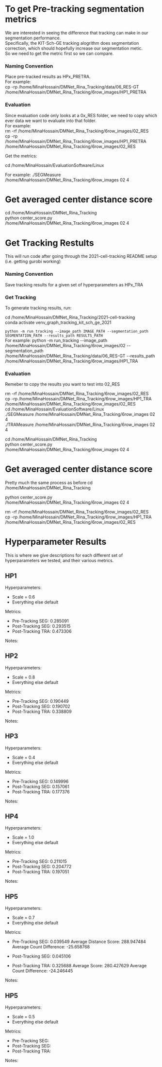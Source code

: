 # To get Pre-tracking segmentation metrics

We are interested in seeing the difference that tracking can make in our segmentation performance.  
Specifically, the KIT-Sch-GE tracking alogrithm does segmentation correction, which should hopefully increase our segmentation metic.  
So we need to get the metric first so we can compare.

### Naming Convention

Place pre-tracked results as HPx_PRETRA.  
For example:  
cp -rp /home/MinaHossain/DMNet_Rina_Tracking/data/06_RES-GT /home/MinaHossain/DMNet_Rina_Tracking/6row_images/HP1_PRETRA

### Evaluation

Since evaluation code only looks at a 0x_RES folder, we need to copy which ever data we want to evaluate into that folder.  
For example:  
rm -rf /home/MinaHossain/DMNet_Rina_Tracking/6row_images/02_RES  
cp -rp /home/MinaHossain/DMNet_Rina_Tracking/6row_images/HP1_PRETRA /home/MinaHossain/DMNet_Rina_Tracking/6row_images/02_RES  

Get the metrics:  

cd /home/MinaHossain/EvaluationSoftware/Linux  
 
For example:
./SEGMeasure /home/MinaHossain/DMNet_Rina_Tracking/6row_images 02 4


# Get averaged center distance score
cd /home/MinaHossain/DMNet_Rina_Tracking  
python center_score.py /home/MinaHossain/DMNet_Rina_Tracking/6row_images 02 4  






# Get Tracking Restults

This will run code after going through the 2021-cell-tracking README setup (i.e. getting gurobi working)

### Naming Convention

Save tracking results for a given set of hyperparameters as HPx_TRA

### Get Tracking

To generate tracking results, run:  

cd /home/MinaHossain/DMNet_Rina_Tracking/2021-cell-tracking  
conda activate venv_graph_tracking_kit_sch_ge_2021 

`python -m run_tracking --image_path IMAGE_PATH --segmentation_path SEGMENTATION_PATH --results_path RESULTS_PATH`  
For example: 
python -m run_tracking --image_path /home/MinaHossain/DMNet_Rina_Tracking/6row_images/02 --segmentation_path /home/MinaHossain/DMNet_Rina_Tracking/data/06_RES-GT --results_path /home/MinaHossain/DMNet_Rina_Tracking/6row_images/HP1_TRA

### Evaluation

Remeber to copy the results you want to test into 02_RES

rm -rf /home/MinaHossain/DMNet_Rina_Tracking/6row_images/02_RES   
cp -rp /home/MinaHossain/DMNet_Rina_Tracking/6row_images/HP1_TRA /home/MinaHossain/DMNet_Rina_Tracking/6row_images/02_RES  
cd /home/MinaHossain/EvaluationSoftware/Linux  
./SEGMeasure /home/MinaHossain/DMNet_Rina_Tracking/6row_images 02 4  
./TRAMeasure /home/MinaHossain/DMNet_Rina_Tracking/6row_images 02 4  

cd /home/MinaHossain/DMNet_Rina_Tracking  
python center_score.py /home/MinaHossain/DMNet_Rina_Tracking/6row_images 02 4  





# Get averaged center distance score

Pretty much the same process as before
cd /home/MinaHossain/DMNet_Rina_Tracking 

python center_score.py /home/MinaHossain/DMNet_Rina_Tracking/6row_images 02 4

rm -rf /home/MinaHossain/DMNet_Rina_Tracking/6row_images/02_RES   
cp -rp /home/MinaHossain/DMNet_Rina_Tracking/6row_images/HP1_TRA /home/MinaHossain/DMNet_Rina_Tracking/6row_images/02_RES  






# Hyperparameter Results

This is where we give descriptions for each different set of hyperparameters we tested, and their various metrics.

## HP1

Hyperparameters:  
* Scale = 0.6
* Everything else default

Metrics:  
* Pre-Tracking  SEG: 0.285091
* Post-Tracking SEG: 0.293515
* Post-Tracking TRA: 0.473306

Notes:  

## HP2

Hyperparameters:  
* Scale = 0.8
* Everything else default

Metrics:  
* Pre-Tracking  SEG: 0.190449
* Post-Tracking SEG: 0.190702
* Post-Tracking TRA: 0.338809

Notes:  



## HP3

Hyperparameters:  
* Scale = 0.4
* Everything else default

Metrics:  
* Pre-Tracking  SEG: 0.149996
* Post-Tracking SEG: 0.157061
* Post-Tracking TRA: 0.177376

Notes:



## HP4

Hyperparameters:  
* Scale = 1.0
* Everything else default

Metrics:  
* Pre-Tracking  SEG: 0.211015
* Post-Tracking SEG: 0.204772
* Post-Tracking TRA: 0.197051

Notes:



## HP5

Hyperparameters:  
* Scale = 0.7
* Everything else default

Metrics:  
* Pre-Tracking  SEG:  0.039549
                Average Distance Score: 288.947484
                Average Count Difference: -25.658768

* Post-Tracking SEG:  0.045106
* Post-Tracking TRA:  0.325688
                Average Score: 280.427629
                Average Count Difference: -24.246445

Notes:



## HP5

Hyperparameters:  
* Scale = 0.5
* Everything else default

Metrics:  
* Pre-Tracking  SEG: 
* Post-Tracking SEG: 
* Post-Tracking TRA: 

Notes: